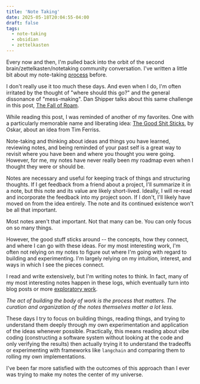 ```yaml
---
title: 'Note Taking'
date: 2025-05-18T20:04:55-04:00
draft: false
tags:
  - note-taking
  - obsidian
  - zettelkasten
---
```


Every now and then, I'm pulled back into the orbit of the second brain/zettelkasten/notetaking community conversation.
I've written a little bit about my note-taking [process](/garden/note-taking/system) before.

I don't really use it too much these days.
And even when I do, I'm often irritated by the thought of "where should this go?" and the general dissonance of "mess-making".
Dan Shipper talks about this same challenge in this post, [The Fall of Roam](https://every.to/superorganizers/the-fall-of-roam).

While reading this post, I was reminded of another of my favorites.
One with a particularly memorable name and liberating idea:
[The Good Shit Sticks](https://www.oskareggert.com/the-good-shit-sticks/), by Oskar, about an idea from Tim Ferriss.

Note-taking and thinking about ideas and things you have learned, reviewing notes, and being reminded of your past self is a great way to revisit where you have been and where you thought you were going.
However, for me, my notes have never really been my roadmap even when I thought they were or should be.

Notes are necessary and useful for keeping track of things and structuring thoughts.
If I get feedback from a friend about a project, I'll summarize it in a note, but this note and its value are likely short-lived.
Ideally, I will re-read and incorporate the feedback into my project soon.
If I don't, I'll likely have moved on from the idea entirely.
The note and its continued existence won't be all that important.

Most notes aren't that important.
Not that many can be.
You can only focus on so many things.

However, the good stuff sticks around -- the concepts, how they connect, and where I can go with these ideas.
For my most interesting work, I'm often not relying on my notes to figure out where I'm going with regard to building and experimenting.
I'm largely relying on my intuition, interest, and ways in which I see the pieces connect.

I read and write extensively, but I'm writing notes to think.
In fact, many of my most interesting notes happen in these logs, which eventually turn into blog posts or more [exploratory work](https://www.thoughteddies.com).

_The act of building the body of work is the process that matters._
_The curation and organization of the notes themselves matter a lot less._

These days I try to focus on building things, reading things, and trying to understand them deeply through my own experimentation and application of the ideas whenever possible.
Practically, this means reading about vibe coding (constructing a software system without looking at the code and only verifying the results) then actually trying it to understand the tradeoffs or experimenting with frameworks like `langchain` and comparing them to rolling my own implementations.

I've been far more satisfied with the outcomes of this approach than I ever was trying to make my notes the center of my universe.
